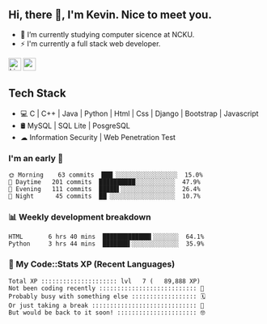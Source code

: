 ## Hi, there 👋, I'm Kevin. Nice to meet you.

- 🌱 I’m currently studying computer sicence at NCKU.
- ⚡ I'm currently a full stack web developer.

<a href="https://www.linkedin.com/in/kevin12686/"><img alt="LinkedIn" src="https://img.shields.io/badge/linkedin%20-%230077B5.svg?&style=for-the-badge&logo=linkedin&logoColor=white" height=25></a>
<a href="https://www.instagram.com/kevin12686/"><img src="https://img.shields.io/badge/instagram-3f729b?&style=for-the-badge&logo=instagram&logoColor=white" height=25></a>

## Tech Stack

* 💻 C | C++ | Java | Python | Html | Css | Django | Bootstrap | Javascript
* 🛢️ MySQL | SQL Lite | PosgreSQL
* ☁ Information Security | Web Penetration Test

### I'm an early 🐤

<!-- early_bird start -->

```text
🌞 Morning    63 commits  ███▏░░░░░░░░░░░░░░░░░  15.0%
🌆 Daytime   201 commits  ██████████░░░░░░░░░░░  47.9%
🌃 Evening   111 commits  █████▌░░░░░░░░░░░░░░░  26.4%
🌙 Night      45 commits  ██▏░░░░░░░░░░░░░░░░░░  10.7%
```

<!-- early_bird end -->

### 📊 Weekly development breakdown

<!-- code_time start -->

```text
HTML       6 hrs 40 mins  █████████████▍░░░░░░░  64.1%
Python     3 hrs 44 mins  ███████▌░░░░░░░░░░░░░  35.9%
```

<!-- code_time end -->

### 🧰 My Code::Stats XP (Recent Languages)

<!-- codestats start -->

```text
Total XP ::::::::::::::::::::: lvl   7 (   89,888 XP) 
Not been coding recently ::::::::::::::::::::::::::: 🙈
Probably busy with something else :::::::::::::::::: 🗓
Or just taking a break ::::::::::::::::::::::::::::: 🌴
But would be back to it soon! :::::::::::::::::::::: 🤓
```

<!-- codestats end -->
